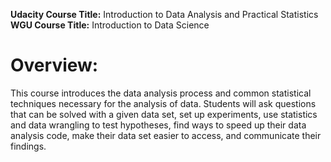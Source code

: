 **Udacity Course Title:** Introduction to Data Analysis and Practical Statistics
**WGU Course Title:** Introduction to Data Science
# Overview:
This course introduces the data analysis process and common statistical techniques necessary for the analysis of data. Students will ask questions that can be solved with a given data set, set up experiments, use statistics and data wrangling to test hypotheses, find ways to speed up their data analysis code, make their data set easier to access, and communicate their findings.
